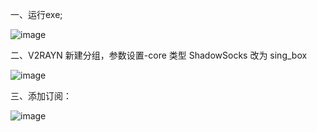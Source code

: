 一、运行exe;

![image](https://github.com/user-attachments/assets/29e3c94c-efa8-45f9-b786-290e3b618929)

二、V2RAYN  新建分组，参数设置-core 类型 ShadowSocks 改为 sing_box

![image](https://github.com/user-attachments/assets/7aaba2df-75f9-48ac-ad2e-b545fca7001b)

三、添加订阅：

![image](https://github.com/user-attachments/assets/12f91643-547b-430b-9d4c-4e0e4174d4a6)
